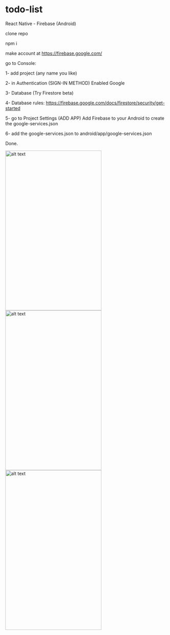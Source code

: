# todo-list
React Native - Firebase (Android)

clone repo

npm i 

make account at https://firebase.google.com/

go to Console:

1- add project (any name you like)

2- in Authentication (SIGN-IN METHOD) Enabled  Google

3- Database (Try Firestore beta)

4- Database rules:
https://firebase.google.com/docs/firestore/security/get-started

5- go to Project Settings (ADD APP) Add Firebase to your Android to create the google-services.json

6- add the google-services.json to android/app/google-services.json

Done.


<img src="https://bagazi.sirv.com/1(1).png" alt="alt text" width="300" height="500">

<img src="https://bagazi.sirv.com/2(1).png" alt="alt text" width="300" height="500">

<img src="https://bagazi.sirv.com/3(1).png" alt="alt text" width="300" height="500">



